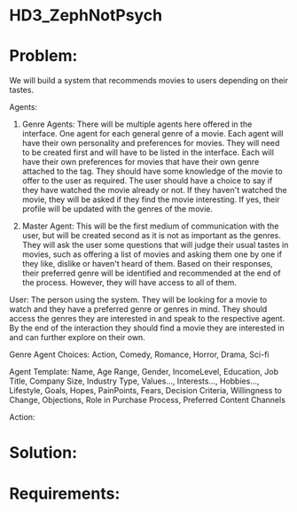 # HD3_ZephNotPsych

# Problem:
We will build a system that recommends movies to users depending on their tastes. 

Agents:
1. Genre Agents: There will be multiple agents here offered in the interface. One agent for each general genre of a movie. Each agent will have their own personality and preferences for movies. They will need to be created first and will have to be listed in the interface. Each will have their own preferences for movies that have their own genre attached to the tag. They should have some knowledge of the movie to offer to the user as required. The user should have a choice to say if they have watched the movie already or not. If they haven't watched the movie, they will be asked if they find the movie interesting. If yes, their profile will be updated with the genres of the movie.
   
2. Master Agent: This will be the first medium of communication with the user, but will be created second as it is not as important as the genres. They will ask the user some questions that will judge their usual tastes in movies, such as offering a list of movies and asking them one by one if they like, dislike or haven't heard of them. Based on their responses, their preferred genre will be identified and recommended at the end of the process. However, they will have access to all of them.

User:
The person using the system. They will be looking for a movie to watch and they have a preferred genre or genres in mind. They should access the genres they are interested in and speak to the respective agent. By the end of the interaction they should find a movie they are interested in and can further explore on their own. 

Genre Agent Choices: Action, Comedy, Romance, Horror, Drama, Sci-fi

Agent Template: Name, Age Range, Gender, IncomeLevel, Education, Job Title, Company Size, Industry Type, Values..., Interests..., Hobbies..., Lifestyle, Goals, Hopes, PainPoints, Fears, Decision Criteria, Willingness to Change, Objections, Role in Purchase Process, Preferred Content Channels

Action: 

# Solution:

# Requirements:
